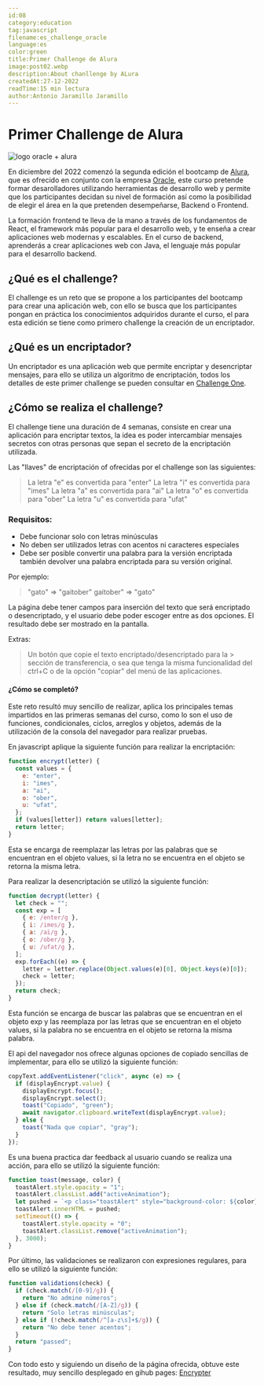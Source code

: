 ```yaml
---
id:08
category:education
tag:javascript
filename:es_challenge_oracle
language:es
color:green
title:Primer Challenge de Alura
image:post02.webp
description:About chanllenge by ALura
createdAt:27-12-2022
readTime:15 min lectura
author:Antonio Jaramillo Jaramillo
---
```

# Primer Challenge de Alura
![logo oracle + alura](https://backendblog.fly.dev/api/v2/images/articles/post02.webp)

En diciembre del 2022 comenzó la segunda edición el bootcamp de [Alura](https://app.aluracursos.com), que es ofrecido en conjunto con la empresa [Oracle](www.oracle.com), este curso pretende formar desarolladores utilizando herramientas de desarrollo web y permite que los participantes decidan su nivel de formación así como la posibilidad de elegir el área en la que pretenden desempeñarse, Backend o Frontend.

La formación frontend te lleva de la mano a través de los fundamentos de React, el framework más popular para el desarrollo web, y te enseña a crear aplicaciones web modernas y escalables. En el curso de backend, aprenderás a crear aplicaciones web con Java, el lenguaje más popular para el desarrollo backend.

## ¿Qué es el challenge?
El challenge es un reto que se propone a los participantes del bootcamp para crear una aplicación web, con ello se busca que los participantes pongan en práctica los conocimientos adquiridos durante el curso, el para esta edición se tiene como primero challenge la creación de un encriptador.

## ¿Qué es un encriptador?
Un encriptador es una aplicación web que permite encriptar y desencriptar mensajes, para ello se utiliza un algoritmo de encriptación, todos los detalles de este primer challenge se pueden consultar en [Challenge One](https://www.aluracursos.com/challenges/challenge-one-logica/sprint01-construye-un-encriptador-texto-con-javascript).

## ¿Cómo se realiza el challenge?
El challenge tiene una duración de 4 semanas, consiste en crear una aplicación para encriptar textos, la idea es poder intercambiar mensajes secretos con otras personas que sepan el secreto de la encriptación utilizada.

Las "llaves" de encriptación of ofrecidas por el challenge son las siguientes:

> La letra "e" es convertida para "enter"
> La letra "i" es convertida para "imes"
> La letra "a" es convertida para "ai"
> La letra "o" es convertida para "ober"
> La letra "u" es convertida para "ufat"


### Requisitos:

- Debe funcionar solo con letras minúsculas
- No deben ser utilizados letras con acentos ni caracteres especiales
- Debe ser posible convertir una palabra para la versión encriptada también devolver una palabra encriptada para su versión original.

Por ejemplo:
>"gato" => "gaitober"
> gaitober" => "gato"

La página debe tener campos para
inserción del texto que será encriptado o desencriptado, y el usuario debe poder escoger entre as dos opciones.
El resultado debe ser mostrado en la pantalla.

Extras:
> Un botón que copie el texto encriptado/desencriptado para la > sección de transferencia, o sea que tenga la misma funcionalidad del ctrl+C o de la opción "copiar" del menú de las aplicaciones.

#### ¿Cómo se completó?
Este reto resultó muy sencillo de realizar, aplica los principales temas impartidos en las primeras semanas del curso, como lo son el uso de funciones, condicionales, ciclos, arreglos y objetos, además de la utilización de la consola del navegador para realizar pruebas.

En javascript aplique la siguiente función para realizar la encriptación:

```javascript
function encrypt(letter) {
  const values = {
    e: "enter",
    i: "imes",
    a: "ai",
    o: "ober",
    u: "ufat",
  };
  if (values[letter]) return values[letter];
  return letter;
}
```
Esta se encarga de reemplazar las letras por las palabras que se encuentran en el objeto values, si la letra no se encuentra en el objeto se retorna la misma letra.

Para realizar la desencriptación se utilizó la siguiente función:



```javascript
function decrypt(letter) {
  let check = "";
  const exp = [
    { e: /enter/g },
    { i: /imes/g },
    { a: /ai/g },
    { o: /ober/g },
    { u: /ufat/g },
  ];
  exp.forEach((e) => {
    letter = letter.replace(Object.values(e)[0], Object.keys(e)[0]);
    check = letter;
  });
  return check;
}
```
Esta función se encarga de buscar las palabras que se encuentran en el objeto exp y las reemplaza por las letras que se encuentran en el objeto values, si la palabra no se encuentra en el objeto se retorna la misma palabra.

El api del navegador nos ofrece algunas opciones de copiado sencillas de implementar, para ello se utilizó la siguiente función:

```javascript
copyText.addEventListener("click", async (e) => {
  if (displayEncrypt.value) {
    displayEncrypt.focus();
    displayEncrypt.select();
    toast("Copiado", "green");
    await navigator.clipboard.writeText(displayEncrypt.value);
  } else {
    toast("Nada que copiar", "gray");
  }
});
```

Es una buena practica dar feedback al usuario cuando se realiza una acción, para ello se utilizó la siguiente función:

```javascript
function toast(message, color) {
  toastAlert.style.opacity = "1";
  toastAlert.classList.add("activeAnimation");
  let pushed = `<p class="toastAlert" style="background-color: ${color};">${message}</p>`;
  toastAlert.innerHTML = pushed;
  setTimeout(() => {
    toastAlert.style.opacity = "0";
    toastAlert.classList.remove("activeAnimation");
  }, 3000);
}
```
Por último, las validaciones se realizaron con expresiones regulares, para ello se utilizó la siguiente función:

```javascript
function validations(check) {
  if (check.match(/[0-9]/g)) {
    return "No admine números";
  } else if (check.match(/[A-Z]/g)) {
    return "Solo letras minúsculas";
  } else if (!check.match(/^[a-z\s]+$/g)) {
    return "No debe tener acentos";
  }
  return "passed";
}
```

Con todo esto y siguiendo un diseño de la página ofrecida, obtuve este resultado, muy sencillo desplegado en gihub pages: [Encrypter](https://drako9159.github.io/encryptorByDrako/)